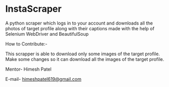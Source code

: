 # InstaScraper
A python scraper which logs in to your account and downloads all the photos of target profile along with their captions made with the help of Selenium WebDriver and BeautifulSoup



How to Contribute:-


This scrapper is able to download only some images of the target profile. Make some changes so it can download all the images of the target profile.




Mentor- Himesh Patel





E-mail- himeshpatel619@gmail.com
